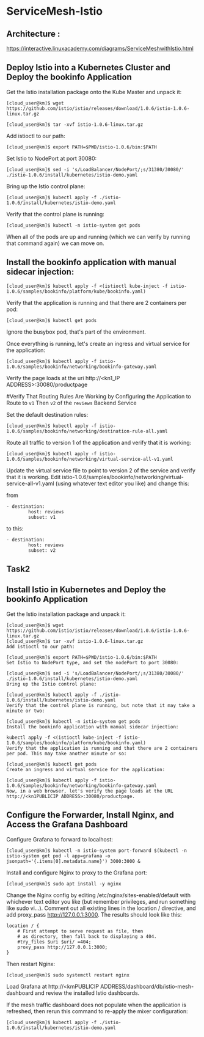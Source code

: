 # ServiceMesh-Istio

## Architecture  : 

https://interactive.linuxacademy.com/diagrams/ServiceMeshwithIstio.html

## Deploy Istio into a Kubernetes Cluster and Deploy the bookinfo Application


Get the Istio installation package onto the Kube Master and unpack it:

```
[cloud_user@km]$ wget https://github.com/istio/istio/releases/download/1.0.6/istio-1.0.6-linux.tar.gz
```
```
[cloud_user@km]$ tar -xvf istio-1.0.6-linux.tar.gz

```
Add istioctl to our path:
```
[cloud_user@km]$ export PATH=$PWD/istio-1.0.6/bin:$PATH
```

Set Istio to NodePort at port 30080:

```
[cloud_user@km]$ sed -i 's/LoadBalancer/NodePort/;s/31380/30080/' ./istio-1.0.6/install/kubernetes/istio-demo.yaml
```
Bring up the Istio control plane:

```
[cloud_user@km]$ kubectl apply -f ./istio-1.0.6/install/kubernetes/istio-demo.yaml
```
Verify that the control plane is running:

```
[cloud_user@km]$ kubectl -n istio-system get pods
```
When all of the pods are up and running (which we can verify by running that command again) we can move on.

## Install the bookinfo application with manual sidecar injection:

```
[cloud_user@km]$ kubectl apply -f <(istioctl kube-inject -f istio-1.0.6/samples/bookinfo/platform/kube/bookinfo.yaml)
```
Verify that the application is running and that there are 2 containers per pod:

```
[cloud_user@km]$ kubectl get pods
```
Ignore the busybox pod, that's part of the environment.

Once everything is running, let's create an ingress and virtual service for the application:

```
[cloud_user@km]$ kubectl apply -f istio-1.0.6/samples/bookinfo/networking/bookinfo-gateway.yaml
```

Verify the page loads at the uri http://<kn1_IP ADDRESS>:30080/productpage



#Verify That Routing Rules Are Working by Configuring the Application to Route to `v1` Then `v2` of the `reviews` Backend Service



Set the default destination rules:

```
[cloud_user@km]$ kubectl apply -f istio-1.0.6/samples/bookinfo/networking/destination-rule-all.yaml

```
Route all traffic to version 1 of the application and verify that it is working:

```
[cloud_user@km]$ kubectl apply -f istio-1.0.6/samples/bookinfo/networking/virtual-service-all-v1.yaml
```
Update the virtual service file to point to version 2 of the service and verify that it is working. 
Edit istio-1.0.6/samples/bookinfo/networking/virtual-service-all-v1.yaml (using whatever text editor you like) and change this:

from 
```
- destination:
        host: reviews
        subset: v1
```
to this:
```
- destination:
        host: reviews
        subset: v2
```

## Task2 
## Install Istio in Kubernetes and Deploy the bookinfo Application

Get the Istio installation package and unpack it:

```
[cloud_user@km]$ wget https://github.com/istio/istio/releases/download/1.0.6/istio-1.0.6-linux.tar.gz
[cloud_user@km]$ tar -xvf istio-1.0.6-linux.tar.gz
Add istioctl to our path:

[cloud_user@km]$ export PATH=$PWD/istio-1.0.6/bin:$PATH
Set Istio to NodePort type, and set the nodePort to port 30080:

[cloud_user@km]$ sed -i 's/LoadBalancer/NodePort/;s/31380/30080/' ./istio-1.0.6/install/kubernetes/istio-demo.yaml
Bring up the Istio control plane:

[cloud_user@km]$ kubectl apply -f ./istio-1.0.6/install/kubernetes/istio-demo.yaml
Verify that the control plane is running, but note that it may take a minute or two:

[cloud_user@km]$ kubectl -n istio-system get pods
Install the bookinfo application with manual sidecar injection:

kubectl apply -f <(istioctl kube-inject -f istio-1.0.6/samples/bookinfo/platform/kube/bookinfo.yaml)
Verify that the application is running and that there are 2 containers per pod. This may take another minute or so:

[cloud_user@km]$ kubectl get pods
Create an ingress and virtual service for the application:

[cloud_user@km]$ kubectl apply -f istio-1.0.6/samples/bookinfo/networking/bookinfo-gateway.yaml
Now, in a web browser, let's verify the page loads at the URL http://<kn1PUBLICIP ADDRESS>:30080/productpage.
```

## Configure the Forwarder, Install Nginx, and Access the Grafana Dashboard



Configure Grafana to forward to localhost:
```
[cloud_user@km]$ kubectl -n istio-system port-forward $(kubectl -n istio-system get pod -l app=grafana -o jsonpath='{.items[0].metadata.name}') 3000:3000 &

```
Install and configure Nginx to proxy to the Grafana port:

```
[cloud_user@km]$ sudo apt install -y nginx
```
Change the Nginx config by editing /etc/nginx/sites-enabled/default with whichever text editor you like (but remember privileges, and run something like sudo vi...). Comment out all existing lines in the location / directive, and add proxy_pass http://127.0.0.1:3000. The results should look like this:

```
location / {
    # First attempt to serve request as file, then
    # as directory, then fall back to displaying a 404.
    #try_files $uri $uri/ =404;
    proxy_pass http://127.0.0.1:3000;
}
```
Then restart Nginx:

```
[cloud_user@km]$ sudo systemctl restart nginx
```

Load Grafana at http://<kmPUBLICIP ADDRESS/dashboard/db/istio-mesh-dashboard and review the installed Istio dashboards.

If the mesh traffic dashboard does not populate when the application is refreshed, then rerun this command to re-apply the mixer configuration:

```
[cloud_user@km]$ kubectl apply -f ./istio-1.0.6/install/kubernetes/istio-demo.yaml

```
